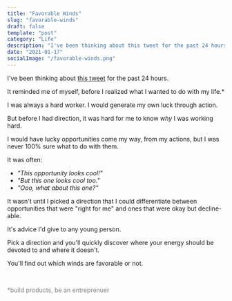 ```yaml
---
title: "Favorable Winds"
slug: "favorable-winds"
draft: false
template: "post"
category: "Life"
description: "I've been thinking about this tweet for the past 24 hours. It's about the need for having a direction in life."
date: "2021-01-17"
socialImage: "/favorable-winds.png"
---
```


I've been thinking about [this tweet](https://twitter.com/blhack/status/1350545474667778048) for the past 24 hours.

It reminded me of myself, before I realized what I wanted to do with my life.\*

I was always a hard worker. I would generate my own luck through action.

But before I had direction, it was hard for me to know _why_ I was working hard.

I would have lucky opportunities come my way, from my actions, but I was never 100% sure what to do with them.

It was often:

- _"This opportunity looks cool!"_
- _"But this one looks cool too."_
- _"Ooo, what about this one?"_

It wasn't until I picked a direction that I could differentiate between opportunities that were "right for me" and ones that were okay but decline-able.

It's advice I'd give to any young person.

Pick a direction and you'll quickly discover where your energy should be devoted to and where it doesn't.

You'll find out which winds are favorable or not.

<br />

<span style="color:gray">\*build products, be an entreprenuer</span>
